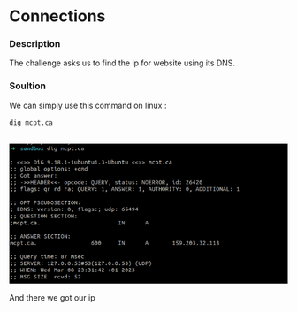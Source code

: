 # Connections

### Description
The challenge asks us to find the ip for website using its DNS.

### Soultion
We can simply use this command on linux :

``` 
dig mcpt.ca 
```
<br>
<img src="./imgs/res.png">

And there we got our ip